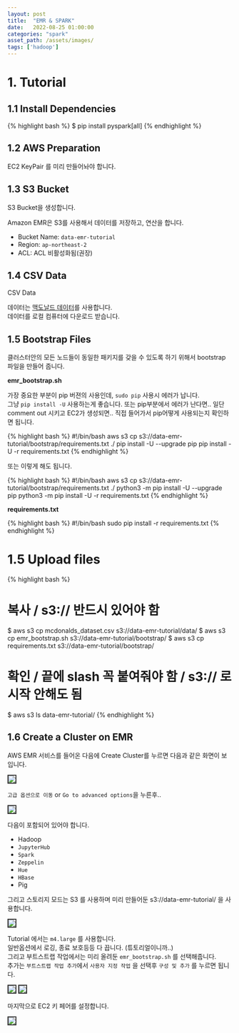 ```yaml
---
layout: post
title:  "EMR & SPARK"
date:   2022-08-25 01:00:00
categories: "spark"
asset_path: /assets/images/
tags: ['hadoop']
---
```



# 1. Tutorial

## 1.1 Install Dependencies

{% highlight bash %}
$ pip install pyspark[all]
{% endhighlight %}


## 1.2 AWS Preparation 

EC2 KeyPair 를 미리 만들어놔야 합니다. 


## 1.3 S3 Bucket 

S3 Bucket을 생성합니다. 

Amazon EMR은 S3를 사용해서 데이터를 저장하고, 연산을 합니다.

- Bucket Name: `data-emr-tutorial`
- Region: `ap-northeast-2`
- ACL: ACL 비활성화됨(권장)


## 1.4 CSV Data

CSV Data

데이터는 [맥도날드 데이터](https://www.kaggle.com/datasets/thedevastator/mcdonalds-ice-cream-machines-broken-timeseries)를
사용합니다.<br>
데이터를 로컬 컴퓨터에 다운로드 받습니다.



## 1.5 Bootstrap Files

클러스터안의 모든 노드들이 동일한 패키지를 갖을 수 있도록 하기 위해서 bootstrap 파일을 만들어 줍니다.

**emr_bootstrap.sh**

가장 중요한 부분이 pip 버젼의 사용인데, `sudo pip` 사용시 에러가 납니다.<br>
그냥 `pip install -U` 사용하는게 좋습니다. 또는 pip부분에서 에러가 난다면.. 일단 comment out 시키고 
EC2가 생성되면.. 직접 들어가서 pip어떻게 사용되는지 확인하면 됩니다.

{% highlight bash %}
#!/bin/bash
aws s3 cp s3://data-emr-tutorial/bootstrap/requirements.txt ./
pip install -U --upgrade pip
pip install -U -r requirements.txt
{% endhighlight %}


또는 이렇게 해도 됩니다.

{% highlight bash %}
#!/bin/bash
aws s3 cp s3://data-emr-tutorial/bootstrap/requirements.txt ./
python3 -m pip install -U --upgrade pip
python3 -m pip install -U -r requirements.txt
{% endhighlight %}


**requirements.txt**

{% highlight bash %}
#!/bin/bash
sudo pip install -r requirements.txt
{% endhighlight %}


# 1.5 Upload files

{% highlight bash %}
# 복사 / s3:// 반드시 있어야 함
$ aws s3 cp mcdonalds_dataset.csv s3://data-emr-tutorial/data/
$ aws s3 cp emr_bootstrap.sh s3://data-emr-tutorial/bootstrap/
$ aws s3 cp requirements.txt s3://data-emr-tutorial/bootstrap/

# 확인 / 끝에 slash 꼭 붙여줘야 함 / s3:// 로 시작 안해도 됨
$ aws s3 ls data-emr-tutorial/
{% endhighlight %}




## 1.6 Create a Cluster on EMR

AWS EMR 서비스를 들어온 다음에 Create Cluster를 누르면 다음과 같은 화면이 보입니다. 

<img src="{{ page.asset_path }}emr-01.png" class="img-responsive img-rounded img-fluid center" style="border: 2px solid #333333">

`고급 옵션으로 이동` or `Go to advanced options`을 누른후..

<img src="{{ page.asset_path }}emr-02.png" class="img-responsive img-rounded img-fluid center" style="border: 2px solid #333333">

다음이 포함되어 있어야 합니다. 

- Hadoop
- `JupyterHub`
- `Spark`
- `Zeppelin`
- `Hue`
- `HBase`
- Pig

그리고 스토리지 모드는 S3 를 사용하며 미리 만들어둔 s3://data-emr-tutorial/ 을 사용합니다. 

<img src="{{ page.asset_path }}emr-04.png" class="img-responsive img-rounded img-fluid center" style="border: 2px solid #333333">

Tutorial 에서는 `m4.large` 를 사용합니다. <br> 
일반옵션에서 로깅, 종료 보호등등 다 끕니다. (튜토리얼이니까..)<br>
그리고 부트스트랩 작업에서는 미리 올려둔 `emr_bootstrap.sh` 를 선택해줍니다.<br>
추가는 `부트스트랩 작업 추가`에서 `사용자 지정 작업` 을 선택후 `구성 및 추가` 를 누르면 됩니다.


<img src="{{ page.asset_path }}emr-05.png" class="img-responsive img-rounded img-fluid center" style="border: 2px solid #333333">

<img src="{{ page.asset_path }}emr-06.png" class="img-responsive img-rounded img-fluid center" style="border: 2px solid #333333">

마지막으로 EC2 키 페어를 설정합니다. 

<img src="{{ page.asset_path }}emr-07.png" class="img-responsive img-rounded img-fluid center" style="border: 2px solid #333333">




